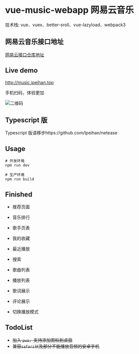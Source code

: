 # vue-music-webapp 网易云音乐

技术栈: vue、vuex、better-sroll、vue-lazyload、webpack3

## 网易云音乐接口地址
[网易云接口仓库地址](https://github.com/Binaryify/NeteaseCloudMusicApi)

## Live demo
http://music.ipeihan.top

手机扫码，体验更加

![二维码](http://images.ipeihan.top/20191021164510.png)


## Typescript 版
Typescript 版请移步https://github.com/lpeihan/netease

## Usage
```shell
# 开发环境
npm run dev

# 生产环境
npm run build
```

## Finished
* 推荐页面

* 音乐排行
* 歌手页表
* 我的收藏
* 最近播放
* 搜索
* 歌曲列表
* 播放列表
* 歌词展示
* 评论展示
* 切换播放模式

## TodoList

* ~~加入 `pwa`，支持添加图标到桌面~~
* ~~兼容`safari`以及部分不能播放音频的安卓手机~~
